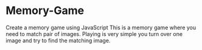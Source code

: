 # Memory-Game
Create a memory game using JavaScript
This is a memory game where you need to match pair of images.
Playing is very simple you turn over one image and try to find the matching image.
